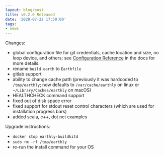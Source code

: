 ```yaml
---
layout: blog/post
title: v0.2.0 Released
date: '2020-07-22 17:50:00'
tags:
- news
---
```


Changes:

- global configuration file for git credentials, cache location and size, no loop device, and others; see [Configuration Reference](https://docs.earthly.dev/earth-config) in the docs for more details.
- rename `build.earth` to `Earthfile`
- gitlab support
- ability to change cache path (previously it was hardcoded to `/tmp/earthly`; now defaults to `/var/cache/earthly` on linux or `~/Library/Caches/earthly` on macOS)
- HEALTHCHECK command support
- fixed out of disk space error
- fixed support for stdout reset control characters (which are used for installation progress bars)
- added scala, c++, dot net examples

Upgrade instructions:

- `docker stop earthly-buildkitd`
- `sudo rm -rf /tmp/earthly`
- re-run the install command for your OS
